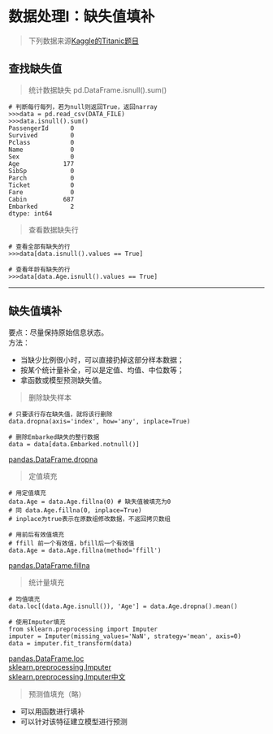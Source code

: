 # 数据处理I：缺失值填补

> 下列数据来源[Kaggle的Titanic题目](https://www.kaggle.com/prkukunoor/TitanicDataset/data)

## 查找缺失值

> 统计数据缺失 pd.DataFrame.isnull().sum()
```
# 判断每行每列，若为null则返回True，返回narray
>>>data = pd.read_csv(DATA_FILE)
>>>data.isnull().sum()
PassengerId      0
Survived         0
Pclass           0
Name             0
Sex              0
Age            177
SibSp            0
Parch            0
Ticket           0
Fare             0
Cabin          687
Embarked         2
dtype: int64
```
> 查看数据缺失行
```
# 查看全部有缺失的行
>>>data[data.isnull().values == True]

# 查看年龄有缺失的行
>>>data[data.Age.isnull().values == True]
```
-------------------

## 缺失值填补
要点：尽量保持原始信息状态。<br>
方法：
- 当缺少比例很小时，可以直接扔掉这部分样本数据；
- 按某个统计量补全，可以是定值、均值、中位数等；
- 拿函数或模型预测缺失值。

> 删除缺失样本
```
# 只要该行存在缺失值，就将该行删除
data.dropna(axis='index', how='any', inplace=True)

# 删除Embarked缺失的整行数据
data = data[data.Embarked.notnull()]
```
[pandas.DataFrame.dropna](http://pandas.pydata.org/pandas-docs/stable/generated/pandas.DataFrame.dropna.html)

> 定值填充
```
# 用定值填充
data.Age = data.Age.fillna(0) # 缺失值被填充为0
# 同 data.Age.fillna(0, inplace=True)
# inplace为true表示在原数组修改数据，不返回拷贝数组

# 用前后有效值填充
# ffill 前一个有效值，bfill后一个有效值
data.Age = data.Age.fillna(method='ffill')
```
[pandas.DataFrame.fillna](http://pandas.pydata.org/pandas-docs/stable/generated/pandas.DataFrame.fillna.html)<br>

> 统计量填充
```
# 均值填充
data.loc[(data.Age.isnull()), 'Age'] = data.Age.dropna().mean()

# 使用Imputer填充
from sklearn.preprocessing import Imputer
imputer = Imputer(missing_values='NaN', strategy='mean', axis=0)
data = imputer.fit_transform(data)
```
[pandas.DataFrame.loc](http://pandas.pydata.org/pandas-docs/stable/generated/pandas.DataFrame.loc.html)<br>
[sklearn.preprocessing.Imputer](http://scikit-learn.org/stable/modules/generated/sklearn.preprocessing.Imputer.html#sklearn.preprocessing.Imputer)<br>
[sklearn.preprocessing.Imputer中文](http://blog.csdn.net/kancy110/article/details/75041923)

> 预测值填充（略）
* 可以用函数进行填补
* 可以针对该特征建立模型进行预测